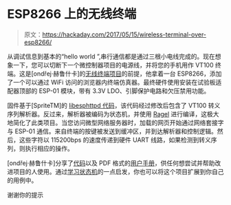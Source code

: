 # ESP8266 上的无线终端

> 原文：<https://hackaday.com/2017/05/15/wireless-terminal-over-esp8266/>

从调试信息到基本的“hello world ”,串行通信都是通过三根小电线完成的。现在想象一下，您可以切断下一个微控制器项目的电源线，并将您的手机用作 VT100 终端。这是[ondřej·赫鲁什卡]的[无线终端项目](https://www.ondrovo.com/a/20170316-esp-terminal/)的前提，他拿着一台 ESP8266，添加了一个可以通过 WiFi 访问的浏览器内终端仿真器。最终硬件使用安装在试验板适配器顶部的 ESP-01 模块，带有 3.3V LDO、引脚保护电路和欠压禁用功能。

固件基于[SpriteTM]的 [libesphttpd 代码](https://github.com/MightyPork/libesphttpd)，该代码经过修改后包含了 VT100 转义序列解析器。反过来，解析器被编码为状态机，并使用 [Ragel](https://www.colm.net/open-source/ragel/) 进行编译，这极大地简化了此类项目。当您访问微型网络服务器时，加载的网页开始通过网络套接字与 ESP-01 通信。来自终端的按键被发送到缓冲区，并到达解析器和控制逻辑。然后，这些字符以 115200bps 的速度传递到硬件 UART 线路，如果检测到转义序列，则执行相应的操作。

[ondřej·赫鲁什卡]分享了[代码](https://github.com/MightyPork/esp-vt100-firmware)以及 PDF 格式的[用户手册](https://www.ondrovo.com/a/20170316-esp-terminal/espterm-interfacing_2017-03-02.pdf)，供任何想尝试并帮助改进项目的人使用。通过[学习状态机](http://hackaday.com/2015/08/13/becoming-a-state-machine-design-mastermind/)的一点启发，你也可以将这个项目扩展到你自己的用例中。

谢谢你的提示